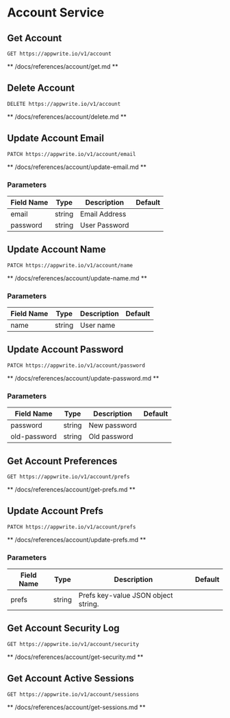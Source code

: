 # Account Service

## Get Account

```http request
GET https://appwrite.io/v1/account
```

** /docs/references/account/get.md **

## Delete Account

```http request
DELETE https://appwrite.io/v1/account
```

** /docs/references/account/delete.md **

## Update Account Email

```http request
PATCH https://appwrite.io/v1/account/email
```

** /docs/references/account/update-email.md **

### Parameters

| Field Name | Type | Description | Default |
| --- | --- | --- | --- |
| email | string | Email Address |  |
| password | string | User Password |  |

## Update Account Name

```http request
PATCH https://appwrite.io/v1/account/name
```

** /docs/references/account/update-name.md **

### Parameters

| Field Name | Type | Description | Default |
| --- | --- | --- | --- |
| name | string | User name |  |

## Update Account Password

```http request
PATCH https://appwrite.io/v1/account/password
```

** /docs/references/account/update-password.md **

### Parameters

| Field Name | Type | Description | Default |
| --- | --- | --- | --- |
| password | string | New password |  |
| old-password | string | Old password |  |

## Get Account Preferences

```http request
GET https://appwrite.io/v1/account/prefs
```

** /docs/references/account/get-prefs.md **

## Update Account Prefs

```http request
PATCH https://appwrite.io/v1/account/prefs
```

** /docs/references/account/update-prefs.md **

### Parameters

| Field Name | Type | Description | Default |
| --- | --- | --- | --- |
| prefs | string | Prefs key-value JSON object string. |  |

## Get Account Security Log

```http request
GET https://appwrite.io/v1/account/security
```

** /docs/references/account/get-security.md **

## Get Account Active Sessions

```http request
GET https://appwrite.io/v1/account/sessions
```

** /docs/references/account/get-sessions.md **

